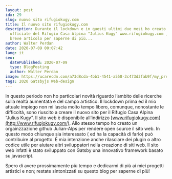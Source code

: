 ```yaml
---
layout: post
idx: 29
slug: nuovo sito rifugiokugy.com
title: Il nuovo sito rifugiokugy.com
description: Durante il lockdown e in questi ultimi due mesi ho creato il sito
  ufficiale del Rifugio Casa Alpina "Julius Kugy" www.rifugiokugy.com , leggi il
  breve articolo per saperne di più...
author: Walter Perdan
date: 2020-07-09 00:07:42
lang: it
seo:
  datePublished: 2020-07-09
  type: BlogPosting
  author: Walter Perdan
image: https://ucarecdn.com/a73d8cda-4bb1-4541-a558-3c473d3fab9f/my_presentation_walter_perdan_artist.jpg
tags: 2020 Gatsbyjs Web-design
---
```

In questo periodo non ho particolari novità riguardo l’ambito delle ricerche sulla realtà aumentata e del campo artistico. Il lockdown prima ed il mio attuale impiego non mi lascia molto tempo libero, comunque, nonostante le difficoltà, sono riuscito a creare il nuovo sito per il Rifugio Casa Alpina “Julius Kugy”. Il sito web è disponibile all’indirizzo [www.rifugiokugy.com](http://www.rifugiokugy.com/). Allo stesso tempo ho creato un orgainzzazione github Julian-Alps per rendere open source il sito web. In questo modo chiunque sia interessato ( ed ha la capacità di farlo) può contribuire al progetto. É mia intenzione anche rilasciare dei plugin o altro codice utile per aiutare altri sviluppatori nella creazione di siti web. Il sito web infatti è stato sviluppato con Gatsby una innovativo framework basato su javascript.

Spero di avere prossimamente più tempo e dedicarmi di più ai miei progetti artistici e non; restate sintonizzati su questo blog per saperne di più!